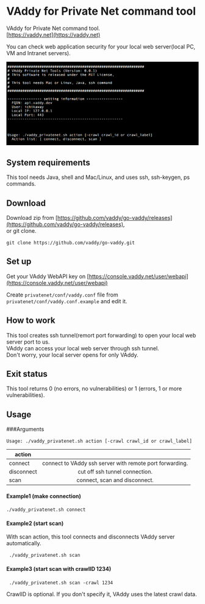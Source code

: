 
VAddy for Private Net command tool
======================================

VAddy for Private Net command tool.  
[https://vaddy.net](https://vaddy.net)

You can check web application security for your local web server(local PC, VM and Intranet servers).


![screen](../images/screen.png "screen")


## System requirements 

This tool needs Java, shell and Mac/Linux, and uses ssh, ssh-keygen, ps commands.



## Download

Download zip from [https://github.com/vaddy/go-vaddy/releases](https://github.com/vaddy/go-vaddy/releases),  
or git clone.

    git clone https://github.com/vaddy/go-vaddy.git



## Set up

Get your VAddy WebAPI key on [https://console.vaddy.net/user/webapi](https://console.vaddy.net/user/webapi)  

Create `privatenet/conf/vaddy.conf` file from `privatenet/conf/vaddy.conf.example` and edit it.  


## How to work

This tool creates ssh tunnel(remort port forwarding) to open your local web server port to us.  
VAddy can access your local web server through ssh tunnel.  
Don't worry, your local server opens for only VAddy.  


## Exit status
This tool returns 0 (no errors, no vulnerabilities) or 1 (errors, 1 or more vulnerabilities).


## Usage 

###Arguments

    Usage: ./vaddy_privatenet.sh action [-crawl crawl_id or crawl_label]   


| action        |                                                           | 
| ------------- |:---------------------------------------------------------:| 
| connect       | connect to VAddy ssh server with remote port forwarding.  |
| disconnect    | cut off ssh tunnel connection.                            |
| scan          | connect, scan and disconnect.                             |


#### Example1 (make connection)

    ./vaddy_privatenet.sh connect

#### Example2 (start scan)
With scan action, this tool connects and disconnects VAddy server automatically. 

     ./vaddy_privatenet.sh scan


#### Example3 (start scan with crawlID 1234)
     ./vaddy_privatenet.sh scan -crawl 1234


CrawlID is optional. If you don't specify it, VAddy uses the latest crawl data.


